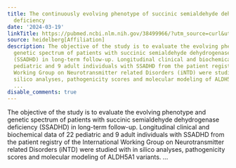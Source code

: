 ```yaml
---
title: The continuously evolving phenotype of succinic semialdehyde dehydrogenase
  deficiency
date: '2024-03-19'
linkTitle: https://pubmed.ncbi.nlm.nih.gov/38499966/?utm_source=curl&utm_medium=rss&utm_campaign=pubmed-2&utm_content=1FakS-2QOkCT8HsMOQP1bCRQ4YzyumYOmxmF0moLsQ3dFB1E9V&fc=20220326224207&ff=20240319180529&v=2.18.0.post9+e462414
source: heidelberg[Affiliation]
description: The objective of the study is to evaluate the evolving phenotype and
  genetic spectrum of patients with succinic semialdehyde dehydrogenase deficiency
  (SSADHD) in long-term follow-up. Longitudinal clinical and biochemical data of 22
  pediatric and 9 adult individuals with SSADHD from the patient registry of the International
  Working Group on Neurotransmitter related Disorders (iNTD) were studied with in
  silico analyses, pathogenicity scores and molecular modeling of ALDH5A1 variants.
  ...
disable_comments: true
---
```

The objective of the study is to evaluate the evolving phenotype and genetic spectrum of patients with succinic semialdehyde dehydrogenase deficiency (SSADHD) in long-term follow-up. Longitudinal clinical and biochemical data of 22 pediatric and 9 adult individuals with SSADHD from the patient registry of the International Working Group on Neurotransmitter related Disorders (iNTD) were studied with in silico analyses, pathogenicity scores and molecular modeling of ALDH5A1 variants. ...